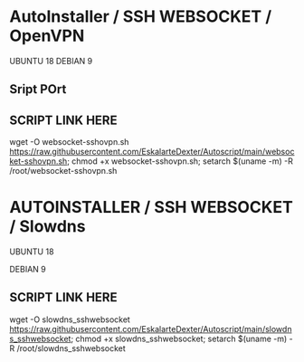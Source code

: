 # AutoInstaller / SSH WEBSOCKET / OpenVPN
 
UBUNTU 18
DEBIAN 9

## Sript POrt

## SCRIPT LINK HERE

wget -O websocket-sshovpn.sh https://raw.githubusercontent.com/EskalarteDexter/Autoscript/main/websocket-sshovpn.sh; chmod +x websocket-sshovpn.sh; setarch $(uname -m) -R /root/websocket-sshovpn.sh



# AUTOINSTALLER / SSH WEBSOCKET / Slowdns
 
UBUNTU 18

DEBIAN 9

## SCRIPT LINK HERE

wget -O slowdns_sshwebsocket https://raw.githubusercontent.com/EskalarteDexter/Autoscript/main/slowdns_sshwebsocket; chmod +x slowdns_sshwebsocket; setarch $(uname -m) -R /root/slowdns_sshwebsocket





